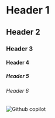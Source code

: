 # Header 1
## Header 2
### Header 3
#### Header 4
##### Header 5
###### Header 6

![Github copilot](https://octodex.github.com/images/yaktocat.png)

